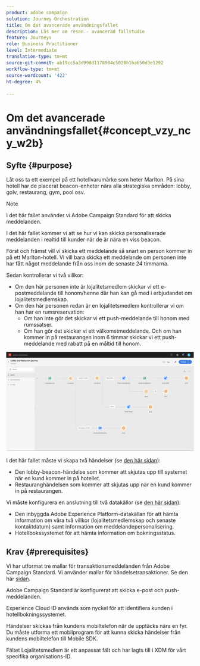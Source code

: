 ```yaml
---
product: adobe campaign
solution: Journey Orchestration
title: Om det avancerade användningsfallet
description: Läs mer om resan - avancerad fallstudie
feature: Journeys
role: Business Practitioner
level: Intermediate
translation-type: tm+mt
source-git-commit: ab19cc5a3d998d1178984c5028b1ba650d3e1292
workflow-type: tm+mt
source-wordcount: '422'
ht-degree: 4%

---
```



# Om det avancerade användningsfallet{#concept_vzy_ncy_w2b}

## Syfte {#purpose}

Låt oss ta ett exempel på ett hotellvarumärke som heter Marlton. På sina hotell har de placerat beacon-enheter nära alla strategiska områden: lobby, golv, restaurang, gym, pool osv.

>[!NOTE]
>
>I det här fallet använder vi Adobe Campaign Standard för att skicka meddelanden.

I det här fallet kommer vi att se hur vi kan skicka personaliserade meddelanden i realtid till kunder när de är nära en viss beacon.

Först och främst vill vi skicka ett meddelande så snart en person kommer in på ett Marlton-hotell. Vi vill bara skicka ett meddelande om personen inte har fått något meddelande från oss inom de senaste 24 timmarna.

Sedan kontrollerar vi två villkor:

* Om den här personen inte är lojalitetsmedlem skickar vi ett e-postmeddelande till honom/henne där han kan gå med i erbjudandet om lojalitetsmedlemskap.
* Om den här personen redan är en lojalitetsmedlem kontrollerar vi om han har en rumsreservation:
   * Om han inte gör det skickar vi ett push-meddelande till honom med rumssatser.
   * Om han gör det skickar vi ett välkomstmeddelande. Och om han kommer in på restaurangen inom 6 timmar skickar vi ett push-meddelande med rabatt på en måltid till honom.

![](../assets/journeyuc2_29.png)

I det här fallet måste vi skapa två händelser (se [den här sidan](../usecase/configuring-the-events.md)):

* Den lobby-beacon-händelse som kommer att skjutas upp till systemet när en kund kommer in på hotellet.
* Restauranghändelsen som kommer att skjutas upp när en kund kommer in på restaurangen.

Vi måste konfigurera en anslutning till två datakällor (se [den här sidan](../usecase/configuring-the-data-sources.md)):

* Den inbyggda Adobe Experience Platform-datakällan för att hämta information om våra två villkor (lojalitetsmedlemskap och senaste kontaktdatum) samt information om meddelandepersonalisering.
* Hotellbokssystemet för att hämta information om bokningsstatus.

## Krav {#prerequisites}

Vi har utformat tre mallar för transaktionsmeddelanden från Adobe Campaign Standard. Vi använder mallar för händelsetransaktioner. Se den här [sidan](https://docs.adobe.com/content/help/sv-SE/campaign-standard/using/communication-channels/transactional-messaging/about-transactional-messaging.html).

Adobe Campaign Standard är konfigurerat att skicka e-post och push-meddelanden.

Experience Cloud ID används som nyckel för att identifiera kunden i hotellbokningssystemet.

Händelser skickas från kundens mobiltelefon när de upptäcks nära en fyr. Du måste utforma ett mobilprogram för att kunna skicka händelser från kundens mobiltelefon till Mobile SDK.

Fältet Lojalitetsmedlem är ett anpassat fält och har lagts till i XDM för vårt specifika organisations-ID.
